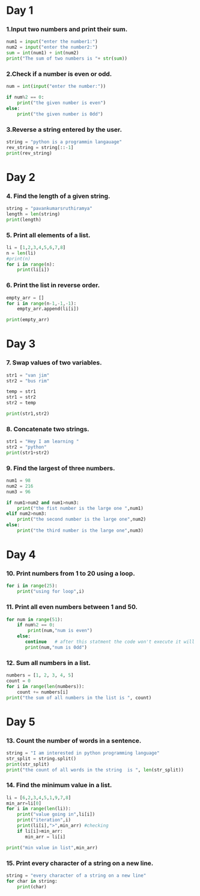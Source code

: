 
# Day 1

### 1.Input two numbers and print their sum.

```python
num1 = input("enter the number1:")
num2 = input("enter the number2:")
sum = int(num1) + int(num2)
print("The sum of two numbers is "+ str(sum))
```
### 2.Check if a number is even or odd.

```python
num = int(input("enter the number:"))

if num%2 == 0:
    print("the given number is even")
else:
    print("the given number is 0dd")
```
    
### 3.Reverse a string entered by the user.
```python
string = "python is a programmin langauage"
rev_string = string[::-1]
print(rev_string)
```

# Day 2

### 4. Find the length of a given string.
```python
string = "pavankumarsruthiramya"
length = len(string)
print(length)
```
### 5. Print all elements of a list.
```python
li = [1,2,3,4,5,6,7,8]
n = len(li)
#print(n)
for i in range(n):
    print(li[i])
 ```   
### 6. Print the list in reverse order.
```python
empty_arr = []
for i in range(n-1,-1,-1):
    empty_arr.append(li[i])

print(empty_arr)
```
# Day 3
### 7. Swap values of two variables.
```python
str1 = "van jim"
str2 = "bus rim"

temp = str1
str1 = str2
str2 = temp

print(str1,str2)
```
### 8. Concatenate two strings.
```python
str1 = "Hey I am learning "
str2 = "python"
print(str1+str2)
```

### 9. Find the largest of three numbers.
```python
num1 = 98
num2 = 216
num3 = 96

if num1>num2 and num1>num3:
    print("the fist number is the large one ",num1)
elif num2>num3:
    print("the second number is the large one",num2)
else:
    print("the third number is the large one",num3)
```
# Day 4
### 10. Print numbers from 1 to 20 using a loop.
```python
for i in range(25):
    print("using for loop",i)
```

### 11. Print all even numbers between 1 and 50.
```python
for num in range(51): 
    if num%2 == 0:
        print(num,"num is even")
    else:
       continue   # after this statment the code won't execute it will start from first again 
       print(num,"num is 0dd")
```
### 12. Sum all numbers in a list.

```python
numbers = [1, 2, 3, 4, 5]
count = 0
for i in range(len(numbers)):
    count += numbers[i]
print("the sum of all numbers in the list is ", count)    

```
# Day 5

### 13. Count the number of words in a sentence.

```python
string = "I am interested in python programming language"
str_split = string.split()
print(str_split)
print("the count of all words in the string  is ", len(str_split))    
```
### 14. Find the minimum value in a list.

```python
li = [6,2,3,4,5,1,9,7,8]
min_arr=li[0]
for i in range(len(li)):
    print("value going in",li[i])
    print("iteration",i)
    print(li[i],">",min_arr) #checking 
    if li[i]>min_arr:
       min_arr = li[i]

print("min value in list",min_arr)
```
### 15. Print every character of a string on a new line.
```python
string = "every character of a string on a new line"
for char in string:
    print(char)
```

